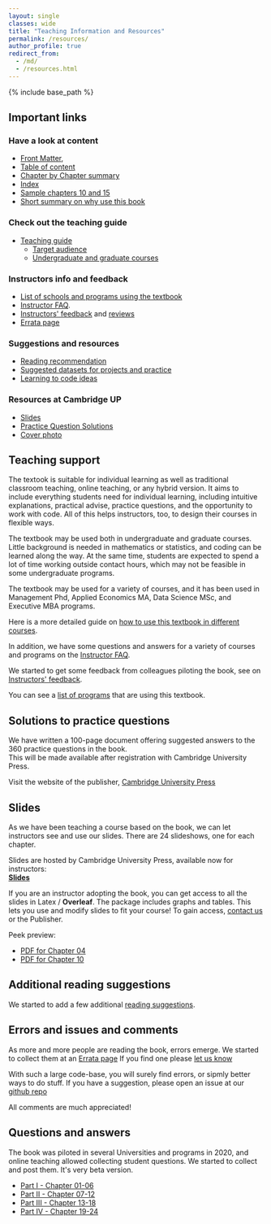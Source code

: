 ```yaml
---
layout: single
classes: wide
title: "Teaching Information and Resources"
permalink: /resources/
author_profile: true
redirect_from:
  - /md/
  - /resources.html
---
```


{% include base_path %}


## Important links

### Have a look at content

* [Front Matter](https://assets.cambridge.org/97811084/83018/frontmatter/9781108483018_frontmatter.pdf),   
* [Table of content](https://assets.cambridge.org/97811084/83018/toc/9781108483018_toc.pdf)    
* [Chapter by Chapter summary](/chapters/)
* [Index](https://assets.cambridge.org/97811084/83018/index/9781108483018_index.pdf)   
* [Sample chapters 10 and 15](https://www.book2look.com/vbook.aspx?id=9781108483018)   
* [Short summary on why use this book](/files/bekes-kezdi-data-analysis-summary.pdf)   

### Check out the teaching guide

* [Teaching guide](/teaching-guide/)
    * [Target audience](teaching-guide/#target-audience)  
    * [Undergraduate and graduate courses](teaching-guide/#undergraduate-and-graduate-programs)

### Instructors info and feedback

* [List of schools and programs using the textbook](/courses-using/) 
* [Instructor FAQ](/instructor-faq/).
* [Instructors' feedback](/instructor-feedback) and [reviews](/instructor-reviews)
* [Errata page](/errata)

### Suggestions and resources
* [Reading recommendation](/readings)
* [Suggested datasets for projects and practice](/data-source-ideas)
* [Learning to code ideas](/code-learn)


### Resources at Cambridge UP
* [Slides](https://www.cambridge.org/bekeskezdi)
* [Practice Question Solutions](https://www.cambridge.org/bekeskezdi)
* [Cover photo](images/cover-full_hd.png)


## Teaching support
The textook is suitable for individual learning as well as traditional classroom teaching, online teaching, or any hybrid version. It aims to include everything students need for individual learning, including intuitive explanations, practical advise, practice questions, and the opportunity to work with code. All of this helps instructors, too, to design their courses in flexible ways. 

The textbook may be used both in undergraduate and graduate courses. Little background is needed in mathematics or statistics, and coding can be learned along the way. At the same time, students are expected to spend a lot of time working outside contact hours, which may not be feasible in some undergraduate programs.

The textbook may be used for a variety of courses, and it has been used in Management Phd, Applied Economics MA, Data Science MSc, and Executive MBA programs. 

Here is a more detailed guide on [how to use this textbook in different courses](/teaching-guide/).

In addition, we have some questions and answers for a variety of courses and programs on the [Instructor FAQ](/instructor-faq/).

We started to get some feedback from colleagues piloting the book, see on [Instructors' feedback](/instructor-feedback).

You can see a [list of programs](/courses-using/) that are using this textbook.


## Solutions to practice questions

We have written a 100-page document offering suggested answers to the 360 practice questions in the book.   
This will be made available after registration with Cambridge University Press.   

Visit the website of the publisher, [Cambridge University Press](https://www.cambridge.org/bekeskezdi)

## Slides

As we have been teaching a course based on the book, we can let instructors see and use our slides. There are 24 slideshows, one for each chapter.

Slides are hosted by Cambridge University Press, available now for instructors:    
[**Slides**](https://www.cambridge.org/bekeskezdi)

If you are an instructor adopting the book, you can get access to all the slides in Latex / **Overleaf**. The package includes graphs and tables. This lets you use and modify slides to fit your course! To gain access, [contact us](/contact-us/) or the Publisher.  

Peek preview:    
* [PDF for Chapter 04](/files/Ch04-Bekes_Kezdi_Data_Analysis_slides_v2.pdf) 
* [PDF for Chapter 10](/files/Ch10-Bekes_Kezdi_Data_Analysis_slides_v2.pdf) 


## Additional reading suggestions
We started to add a few additional [reading suggestions](/additional-reading). 



## Errors and issues and comments
As more and more people are reading the book, errors emerge. We started to collect them at an [Errata page](/errata)
If you find one please [let us know](/contact-us)

With such a large code-base, you will surely find errors, or sipmly better ways to do stuff. If you have a suggestion, please open an issue at our [github repo](https://github.com/gabors-data-analysis/da_case_studies/issues)

All comments are much appreciated!


## Questions and answers
The book was piloted in several Universities and programs in 2020, and online teaching allowed collecting student questions. We started to collect and post them. It's very beta version. 

* [Part I - Chapter 01-06](/part1-qanda) 
* [Part II - Chapter 07-12](/part2-qanda) 
* [Part III - Chapter 13-18](/part3-qanda) 
* [Part IV - Chapter 19-24](/part4-qanda) 


